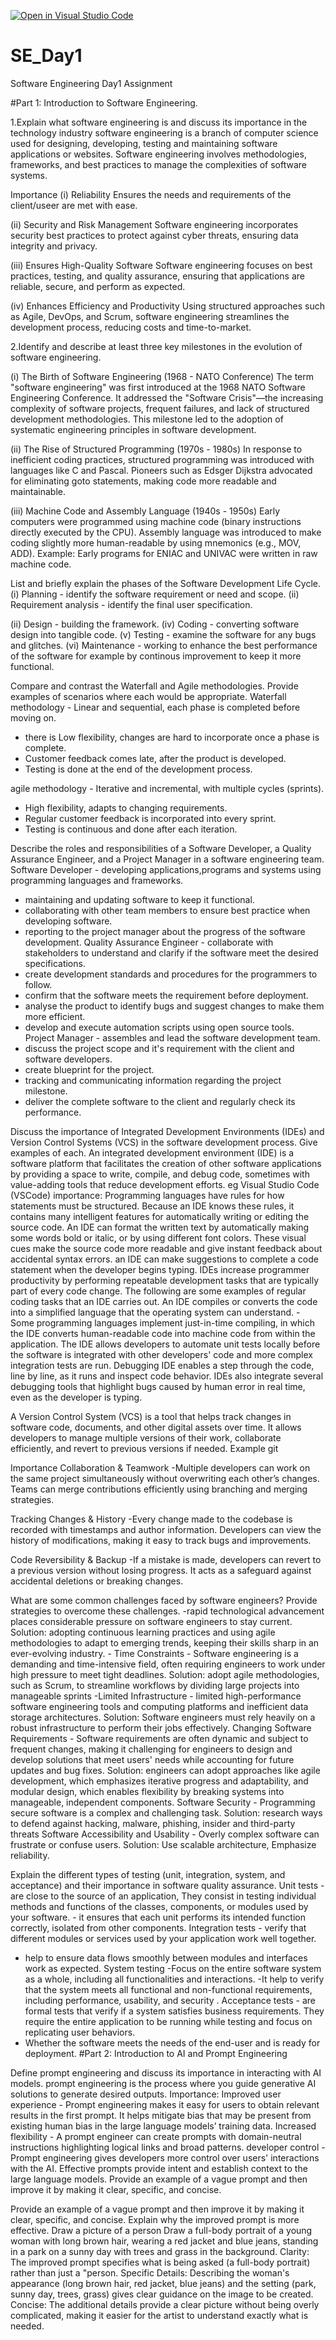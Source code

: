 [![Open in Visual Studio Code](https://classroom.github.com/assets/open-in-vscode-2e0aaae1b6195c2367325f4f02e2d04e9abb55f0b24a779b69b11b9e10269abc.svg)](https://classroom.github.com/online_ide?assignment_repo_id=18697068&assignment_repo_type=AssignmentRepo)
# SE_Day1
Software Engineering Day1 Assignment

#Part 1: Introduction to Software Engineering.

1.Explain what software engineering is and discuss its importance in the technology industry
software engineering is a branch of computer science used for designing, developing, testing and maintaining software applications or websites. Software engineering involves methodologies, frameworks, and best practices to manage the complexities of software systems.

Importance
(i) Reliability
Ensures the needs and requirements of the client/useer are met with ease.

(ii) Security and Risk Management
Software engineering incorporates security best practices to protect against cyber threats, ensuring data integrity and privacy.

(iii) Ensures High-Quality Software
Software engineering focuses on best practices, testing, and quality assurance, ensuring that applications are reliable, secure, and perform as expected.

(iv) Enhances Efficiency and Productivity
Using structured approaches such as Agile, DevOps, and Scrum, software engineering streamlines the development process, reducing costs and time-to-market.


2.Identify and describe at least three key milestones in the evolution of software engineering.  

(i) The Birth of Software Engineering (1968 - NATO Conference)
The term "software engineering" was first introduced at the 1968 NATO Software Engineering Conference.
It addressed the "Software Crisis"—the increasing complexity of software projects, frequent failures, and lack of structured development methodologies.
This milestone led to the adoption of systematic engineering principles in software development.

(ii) The Rise of Structured Programming (1970s - 1980s)
In response to inefficient coding practices, structured programming was introduced with languages like C and Pascal.
Pioneers such as Edsger Dijkstra advocated for eliminating goto statements, making code more readable and maintainable.

(iii) Machine Code and Assembly Language (1940s - 1950s)
Early computers were programmed using machine code (binary instructions directly executed by the CPU).
Assembly language was introduced to make coding slightly more human-readable by using mnemonics (e.g., MOV, ADD).
Example: Early programs for ENIAC and UNIVAC were written in raw machine code.


List and briefly explain the phases of the Software Development Life Cycle.
(i) Planning - identify the software requirement or need and scope.
(ii) Requirement analysis - identify the final user specification. 
 
(ii) Design - building the framework. 
(iv) Coding - converting software design into tangible code.
(v) Testing - examine the software for any bugs and glitches.
(vi) Maintenance - working to enhance the best performance of the software for example by continous improvement to keep it more functional.

Compare and contrast the Waterfall and Agile methodologies. Provide examples of scenarios where each would be appropriate.
Waterfall methodology - Linear and sequential, each phase is completed before moving on. 
- there is Low flexibility,
 changes are hard to incorporate once a phase is complete.
 - Customer feedback comes late, after the product is developed.
 - Testing is done at the end of the development process.


agile methodology - Iterative and incremental, with multiple cycles (sprints). 
- High flexibility, adapts to changing requirements. 
- Regular customer feedback is incorporated into every sprint. 
- Testing is continuous and done after each iteration.


Describe the roles and responsibilities of a Software Developer, a Quality Assurance Engineer, and a Project Manager in a software engineering team.
Software Developer - developing applications,programs and systems using programming languages and frameworks.
 - maintaining and updating software to keep it functional. 
 - collaborating with other team members to ensure best practice when developing software.
 - reporting to the project manager about the progress of the software development.
Quality Assurance Engineer - collaborate with stakeholders to understand and clarify if the software meet the desired specifications.
 - create development standards and procedures for the programmers to follow.
 - confirm that the software meets the requirement before deployment. 
 - analyse the product to identify bugs and suggest changes to make them more efficient. 
 - develop and execute automation scripts using open source tools.
Project Manager - assembles and lead the software development team.
 - discuss the project scope and it's requirement with the client and software developers.
 - create blueprint for the project.
 - tracking and communicating information regarding the project milestone.
 - deliver the complete software to the client and regularly check its performance.


Discuss the importance of Integrated Development Environments (IDEs) and Version Control Systems (VCS) in the software development process. Give examples of each.
An integrated development environment (IDE) is a software platform that facilitates the creation of other software applications by providing a space to write, compile, and debug code, sometimes with value-adding tools that reduce development efforts. eg Visual Studio Code (VSCode)
importance:
Programming languages have rules for how statements must be structured. Because an IDE knows these rules, it contains many intelligent features for automatically writing or editing the source code.
An IDE can format the written text by automatically making some words bold or italic, or by using different font colors. These visual cues make the source code more readable and give instant feedback about accidental syntax errors.
an IDE can make suggestions to complete a code statement when the developer begins typing.
IDEs increase programmer productivity by performing repeatable development tasks that are typically part of every code change. The following are some examples of regular coding tasks that an IDE carries out.
An IDE compiles or converts the code into a simplified language that the operating system can understand. - Some programming languages implement just-in-time compiling, in which the IDE converts human-readable code into machine code from within the application.
The IDE allows developers to automate unit tests locally before the software is integrated with other developers' code and more complex integration tests are run.
Debugging IDE enables a step through the code, line by line, as it runs and inspect code behavior. IDEs also integrate several debugging tools that highlight bugs caused by human error in real time, even as the developer is typing.

A Version Control System (VCS) is a tool that helps track changes in software code, documents, and other digital assets over time. It allows developers to manage multiple versions of their work, collaborate efficiently, and revert to previous versions if needed. Example git

Importance
Collaboration & Teamwork
-Multiple developers can work on the same project simultaneously without overwriting each other’s changes.
Teams can merge contributions efficiently using branching and merging strategies.

Tracking Changes & History
-Every change made to the codebase is recorded with timestamps and author information.
Developers can view the history of modifications, making it easy to track bugs and improvements.

Code Reversibility & Backup
-If a mistake is made, developers can revert to a previous version without losing progress.
It acts as a safeguard against accidental deletions or breaking changes.

What are some common challenges faced by software engineers? Provide strategies to overcome these challenges.
-rapid technological advancement places considerable pressure on software engineers to stay current.
 Solution: adopting continuous learning practices and using agile methodologies to adapt to emerging trends, keeping their skills sharp in an ever-evolving industry. -
Time Constraints - Software engineering is a demanding and time-intensive field, often requiring engineers to work under high pressure to meet tight deadlines.
 Solution: adopt agile methodologies, such as Scrum, to streamline workflows by dividing large projects into manageable sprints 
-Limited Infrastructure - limited high-performance software engineering tools and computing platforms and inefficient data storage architectures. 
 Solution: Software engineers must rely heavily on a robust infrastructure to perform their jobs effectively.
Changing Software Requirements - Software requirements are often dynamic and subject to frequent changes, making it challenging for engineers to design and develop solutions that meet users' needs while accounting for future updates and bug fixes. 
Solution: engineers can adopt approaches like agile development, which emphasizes iterative progress and adaptability, and modular design, which enables flexibility by breaking systems into manageable, independent components.
Software Security - Programming secure software is a complex and challenging task. 
Solution: research ways to defend against hacking, malware, phishing, insider and third-party threats
Software Accessibility and Usability - Overly complex software can frustrate or confuse users. 
Solution: Use scalable architecture, Emphasize reliability.

Explain the different types of testing (unit, integration, system, and acceptance) and their importance in software quality assurance.
Unit tests - are close to the source of an application, They consist in testing individual methods and functions of the classes, components, or modules used by your software. - it ensures that each unit performs its intended function correctly, isolated from other components.
 Integration tests - verify that different modules or services used by your application work well together.
 - help to ensure data flows smoothly between modules and interfaces work as expected.
 System testing -Focus on the entire software system as a whole, including all functionalities and interactions.
 -It help to verify that the system meets all functional and non-functional requirements, including performance, usability, and security .
Acceptance tests - are formal tests that verify if a system satisfies business requirements. They require the entire application to be running while testing and focus on replicating user behaviors. 
- Whether the software meets the needs of the end-user and is ready for deployment.
#Part 2: Introduction to AI and Prompt Engineering

Define prompt engineering and discuss its importance in interacting with AI models.
 prompt engineering  is the process where you guide generative AI solutions to generate desired outputs.
Importance:
Improved user experience - Prompt engineering makes it easy for users to obtain relevant results in the first prompt. It helps mitigate bias that may be present from existing human bias in the large language models’ training data.
Increased flexibility - A prompt engineer can create prompts with domain-neutral instructions highlighting logical links and broad patterns.
developer control - Prompt engineering gives developers more control over users' interactions with the AI. Effective prompts provide intent and establish context to the large language models. Provide an example of a vague prompt and then improve it by making it clear, specific, and concise.

Provide an example of a vague prompt and then improve it by making it clear, specific, and concise. Explain why the improved prompt is more effective.
Draw a picture of a person
Draw a full-body portrait of a young woman with long brown hair, wearing a red jacket and blue jeans, standing in a park on a sunny day with trees and grass in the background.
Clarity: The improved prompt specifies what is being asked (a full-body portrait) rather than just a "person.
Specific Details: Describing the woman's appearance (long brown hair, red jacket, blue jeans) and the setting (park, sunny day, trees, grass) gives clear guidance on the image to be created.
Concise: The additional details provide a clear picture without being overly complicated, making it easier for the artist to understand exactly what is needed.



